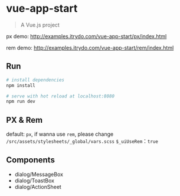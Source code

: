 # vue-app-start

> A Vue.js project

px demo: http://examples.itrydo.com/vue-app-start/px/index.html

rem demo: http://examples.itrydo.com/vue-app-start/rem/index.html

## Run

``` bash
# install dependencies
npm install

# serve with hot reload at localhost:8080
npm run dev
```

## PX & Rem
default: `px`, if wanna use `rem`, please change `/src/assets/stylesheets/_global/vars.scss`
`$_uiUseRem`：`true`  

## Components

- dialog/MessageBox
- dialog/ToastBox
- dialog/ActionSheet
